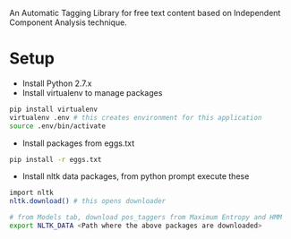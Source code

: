 An Automatic Tagging Library for free text content based on Independent Component Analysis technique. 

Setup
=============

* Install Python 2.7.x
* Install virtualenv to manage packages

```bash
pip install virtualenv
virtualenv .env # this creates environment for this application
source .env/bin/activate 
```

* Install packages from eggs.txt

```bash
pip install -r eggs.txt
```

* Install nltk data packages, from python prompt execute these

```bash
import nltk
nltk.download() # this opens downloader

# from Models tab, download pos_taggers from Maximum Entropy and HMM
export NLTK_DATA <Path where the above packages are downloaded>
```
